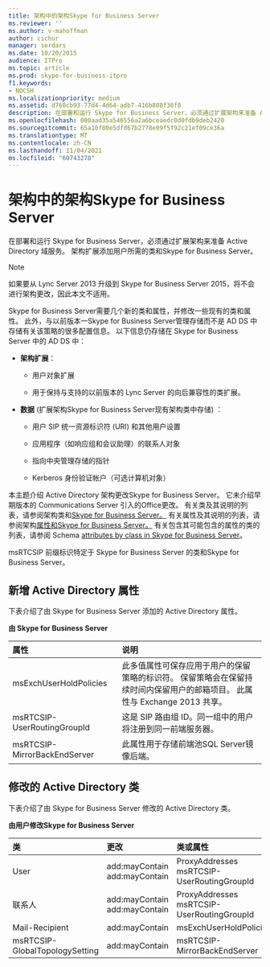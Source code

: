 ```yaml
---
title: 架构中的架构Skype for Business Server
ms.reviewer: ''
ms.author: v-mahoffman
author: cichur
manager: serdars
ms.date: 10/20/2015
audience: ITPro
ms.topic: article
ms.prod: skype-for-business-itpro
f1.keywords:
- NOCSH
ms.localizationpriority: medium
ms.assetid: d760cb93-77d4-4d64-adb7-416b808f36f8
description: 在部署和运行 Skype for Business Server，必须通过扩展架构来准备 Active Directory 域服务。 架构扩展添加用户所需的类和Skype for Business Server。
ms.openlocfilehash: 000aad35a546556a2a6bceaedc0d0fdb9deb2420
ms.sourcegitcommit: 65a10f80e5dfd67b2778e09f5f92c21ef09ce36a
ms.translationtype: MT
ms.contentlocale: zh-CN
ms.lasthandoff: 11/04/2021
ms.locfileid: "60743278"
---
```

# <a name="schema-changes-in-skype-for-business-server"></a>架构中的架构Skype for Business Server
 
在部署和运行 Skype for Business Server，必须通过扩展架构来准备 Active Directory 域服务。 架构扩展添加用户所需的类和Skype for Business Server。

> [!NOTE]
> 如果要从 Lync Server 2013 升级到 Skype for Business Server 2015，将不会进行架构更改，因此本文不适用。
  
Skype for Business Server需要几个新的类和属性，并修改一些现有的类和属性。 此外，与以前版本一Skype for Business Server管理存储而不是 AD DS 中存储有关该策略的很多配置信息。 以下信息仍存储在 Skype for Business Server 中的 AD DS 中：
  
- **架构扩展**：
    
  - 用户对象扩展
    
  - 用于保持与支持的以前版本的 Lync Server 的向后兼容性的类扩展。
    
- **数据** (扩展架构Skype for Business Server现有架构类中存储) ：
    
  - 用户 SIP 统一资源标识符 (URI) 和其他用户设置
    
  - 应用程序（如响应组和会议助理）的联系人对象
    
  - 指向中央管理存储的指针
    
  - Kerberos 身份验证帐户（可选计算机对象）
    
本主题介绍 Active Directory 架构更改Skype for Business Server。 它未介绍早期版本的 Communications Server 引入的Office更改。 有关类及其说明的列表，请参阅架构类和[Skype for Business Server。](schema-classes-and-descriptions.md) 有关属性及其说明的列表，请参阅架构[属性和Skype for Business Server。](schema-attributes-and-descriptions.md) 有关包含其可能包含的属性的类的列表，请参阅 Schema [attributes by class in Skype for Business Server](schema-attributes-by-class.md)。
  
msRTCSIP 前缀标识特定于 Skype for Business Server 的类和Skype for Business Server。
  
## <a name="new-active-directory-attributes"></a>新增 Active Directory 属性

下表介绍了由 Skype for Business Server 添加的 Active Directory 属性。
  
**由 Skype for Business Server**

|**属性**|**说明**|
|:-----|:-----|
|msExchUserHoldPolicies  <br/> |此多值属性可保存应用于用户的保留策略的标识符。 保留策略会在保留持续时间内保留用户的邮箱项目。 此属性与 Exchange 2013 共享。  <br/> |
|msRTCSIP-UserRoutingGroupId  <br/> |这是 SIP 路由组 ID。同一组中的用户将注册到同一前端服务器。  <br/> |
|msRTCSIP-MirrorBackEndServer  <br/> |此属性用于存储前端池SQL Server镜像后端。  <br/> |
   
## <a name="modified-active-directory-classes"></a>修改的 Active Directory 类

下表介绍了由 Skype for Business Server 修改的 Active Directory 类。
  
**由用户修改Skype for Business Server**

|**类**|**更改**|**类或属性**|
|:-----|:-----|:-----|
|User  <br/> |add:mayContain  <br/> add:mayContain  <br/> |ProxyAddresses  <br/> msRTCSIP-UserRoutingGroupId  <br/> |
|联系人  <br/> |add:mayContain  <br/> add:mayContain  <br/> |ProxyAddresses  <br/> msRTCSIP-UserRoutingGroupId  <br/> |
|Mail-Recipient  <br/> |add:mayContain  <br/> |msExchUserHoldPolicies  <br/> |
|msRTCSIP-GlobalTopologySetting  <br/> |add:mayContain  <br/> |msRTCSIP-MirrorBackEndServer  <br/> |
   

